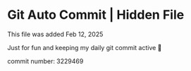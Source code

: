 # Git Auto Commit | Hidden File

This file was added Feb 12, 2025

Just for fun and keeping my daily git commit active 🤪

commit number: 3229469
